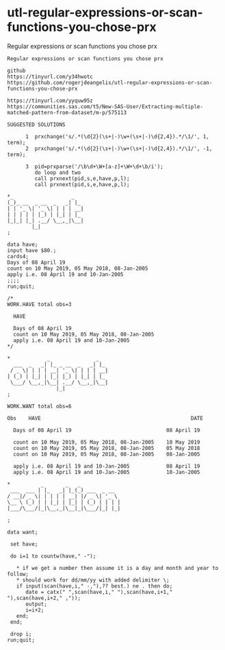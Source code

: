 # utl-regular-expressions-or-scan-functions-you-chose-prx
Regular expressions or scan functions you chose prx

    Regular expressions or scan functions you chose prx

    github
    https://tinyurl.com/y34hwotc
    https://github.com/rogerjdeangelis/utl-regular-expressions-or-scan-functions-you-chose-prx

    https://tinyurl.com/yyquw95z
    https://communities.sas.com/t5/New-SAS-User/Extracting-multiple-matched-pattern-from-dataset/m-p/575113

    SUGGESTED SOLUTIONS

          1  prxchange('s/.*(\d{2}(\s+|-)\w+(\s+|-)\d{2,4}).*/\1/', 1, term);
          2  prxchange('s/.*(\d{2}(\s+|-)\w+(\s+|-)\d{2,4}).*/\1/', -1, term);

          3  pid=prxparse('/\b\d+\W+[a-z]+\W+\d+\b/i');
             do loop and two
             call prxnext(pid,s,e,have,p,l);
             call prxnext(pid,s,e,have,p,l);

    *_                   _
    (_)_ __  _ __  _   _| |_
    | | '_ \| '_ \| | | | __|
    | | | | | |_) | |_| | |_
    |_|_| |_| .__/ \__,_|\__|
            |_|
    ;

    data have;
    input have $80.;
    cards4;
    Days of 08 April 19
    count on 10 May 2019, 05 May 2018, 08-Jan-2005
    apply i.e. 08 April 19 and 10-Jan-2005
    ;;;;
    run;quit;

    /*
    WORK.HAVE total obs=3

      HAVE

      Days of 08 April 19
      count on 10 May 2019, 05 May 2018, 08-Jan-2005
      apply i.e. 08 April 19 and 10-Jan-2005
    */

    *            _               _
      ___  _   _| |_ _ __  _   _| |_
     / _ \| | | | __| '_ \| | | | __|
    | (_) | |_| | |_| |_) | |_| | |_
     \___/ \__,_|\__| .__/ \__,_|\__|
                    |_|
    ;

    WORK.WANT total obs=6

    Obs    HAVE                                                 DATE

      Days of 08 April 19                               08 April 19

      count on 10 May 2019, 05 May 2018, 08-Jan-2005    10 May 2019
      count on 10 May 2019, 05 May 2018, 08-Jan-2005    05 May 2018
      count on 10 May 2019, 05 May 2018, 08-Jan-2005    08-Jan-2005

      apply i.e. 08 April 19 and 10-Jan-2005            08 April 19
      apply i.e. 08 April 19 and 10-Jan-2005            10-Jan-2005

    *          _       _   _
     ___  ___ | |_   _| |_(_) ___  _ __
    / __|/ _ \| | | | | __| |/ _ \| '_ \
    \__ \ (_) | | |_| | |_| | (_) | | | |
    |___/\___/|_|\__,_|\__|_|\___/|_| |_|

    ;

    data want;

     set have;

     do i=1 to countw(have," -");

       * if we get a number then assume it is a day and month and year to follow;
       * should work for dd/mm/yy with added delimiter \;
       if input(scan(have,i," -,"),?? best.) ne . then do;
          date = catx(" ",scan(have,i," "),scan(have,i+1," "),scan(have,i+2," ,"));
          output;
          i=i+2;
       end;
     end;

     drop i;
    run;quit;

